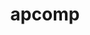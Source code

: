 ---
title: "apcomp"
layout: cache
categories: [package, v0.18.1]
meta: {"versions": ["0.0.4"], "compilers": ["gcc@=7.5.0"], "oss": ["ubuntu18.04"], "platforms": ["linux"], "targets": ["x86_64"], "stacks": ["data-vis-sdk", "root"], "num_specs": 1, "num_specs_by_stack": {"root": 1, "data-vis-sdk": 1}}
spec_details: [{"hash": "3hbngad2wdqhz66dqizvfglox2wazgzl", "compiler": "gcc@=7.5.0", "versions": ["0.0.4"], "os": "ubuntu18.04", "platform": "linux", "target": "x86_64", "variants": ["+blt_find_mpi", "+mpi", "+openmp", "+shared"], "stacks": ["root", "data-vis-sdk"], "size": "-", "tarball": "https://binaries.spack.io/releases/v0.18.1/build_cache/linux-ubuntu18.04-x86_64/gcc-7.5.0/apcomp-0.0.4/linux-ubuntu18.04-x86_64-gcc-7.5.0-apcomp-0.0.4-3hbngad2wdqhz66dqizvfglox2wazgzl.spack"}]
---